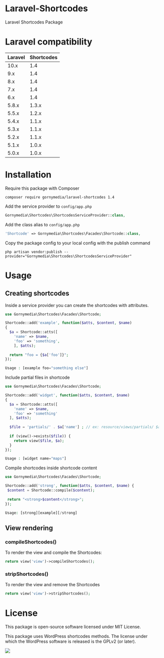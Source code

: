 Laravel-Shortcodes
====================

Laravel Shortcodes Package

# Laravel compatibility

 Laravel  | Shortcodes
:---------|:----------
 10.x     | 1.4
 9.x      | 1.4
 8.x      | 1.4
 7.x      | 1.4
 6.x      | 1.4
 5.8.x    | 1.3.x
 5.5.x    | 1.2.x
 5.4.x    | 1.1.x
 5.3.x    | 1.1.x
 5.2.x    | 1.1.x
 5.1.x    | 1.0.x
 5.0.x    | 1.0.x

# Installation

Require this package with Composer

```shell
composer require gornymedia/laravel-shortcodes 1.4
```

Add the service provider to `config/app.php`

```php
Gornymedia\Shortcodes\ShortcodesServiceProvider::class,
```

Add the class alias to `config/app.php`

```php
'Shortcode' => Gornymedia\Shortcodes\Facades\Shortcode::class,
```

Copy the package config to your local config with the publish command

```shell
php artisan vendor:publish --provider="Gornymedia\Shortcodes\ShortcodesServiceProvider"
```

# Usage

## Creating shortcodes

Inside a service provider you can create the shortcodes with attributes.

```php
use Gornymedia\Shortcodes\Facades\Shortcode;

Shortcode::add('example', function($atts, $content, $name)
{
  $a = Shortcode::atts([
    'name' => $name,
    'foo' => 'something',
    ], $atts);
    
  return "foo = {$a['foo']}";
});

Usage : [example foo="something else"]
```

Include partial files in shortcode

```php
use Gornymedia\Shortcodes\Facades\Shortcode;

Shortcode::add('widget', function($atts, $content, $name) 
{
  $a = Shortcode::atts([
    'name' => $name,
    'foo' => 'something'
  ], $atts);
  
  $file = 'partials/' . $a['name'] ; // ex: resource/views/partials/ $atts['name'] .blade.php
 
  if (view()->exists($file)) {
    return view($file, $a);
  }
});

Usage : [widget name="maps"]
```

Compile shortcodes inside shortcode content

```php
use Gornymedia\Shortcodes\Facades\Shortcode;

Shortcode::add('strong', function($atts, $content, $name) {
 $content = Shortcode::compile($content);
 
 return "<strong>$content</strong>";
});

Usage: [strong][example][/strong]

```

## View rendering

### compileShortcodes()

To render the view and compile the Shortcodes:

```php
return view('view')->compileShortcodes();
```

### stripShortcodes()

To render the view and remove the Shortcodes

```php
return view('view')->stripShortcodes();
```

# License

This package is open-source software licensed under MIT License.

This package uses WordPress shortcodes methods. The license under which the WordPress software is released is the GPLv2 (or later).

[![](https://www.paypalobjects.com/en_US/i/btn/btn_donateCC_LG.gif)](https://www.paypal.com/cgi-bin/webscr?cmd=_s-xclick&hosted_button_id=S4RCAGKGXMK4U&source=url)

